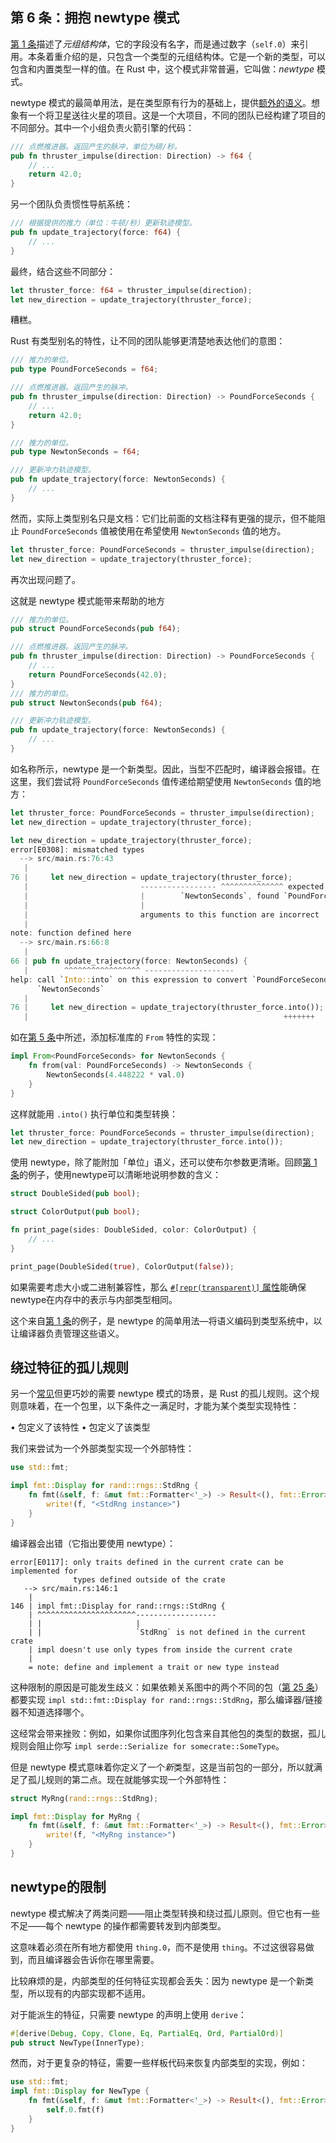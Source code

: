## 第 6 条：拥抱 newtype 模式

[第 1 条](https://www.lurklurk.org/effective-rust/use-types.html)描述了*元组结构体*，它的字段没有名字，而是通过数字（`self.0`）来引用。本条着重介绍的是，只包含一个类型的元组结构体。它是一个新的类型，可以包含和内置类型一样的值。在 Rust 中，这个模式非常普遍，它叫做：*newtype* 模式。


newtype 模式的最简单用法，是在类型原有行为的基础上，提供[额外的语义](https://doc.rust-lang.org/book/ch19-04-advanced-types.html#using-the-newtype-pattern-for-type-safety-and-abstraction)。想象有一个将卫星送往火星的项目。这是一个大项目，不同的团队已经构建了项目的不同部分。其中一个小组负责火箭引擎的代码：

```rust
/// 点燃推进器。返回产生的脉冲，单位为磅/秒。
pub fn thruster_impulse(direction: Direction) -> f64 {
    // ...
    return 42.0;
}
```

另一个团队负责惯性导航系统：

```rust
/// 根据提供的推力（单位：牛顿/秒）更新轨迹模型。
pub fn update_trajectory(force: f64) {
    // ...
}
```

最终，结合这些不同部分：

```rust
let thruster_force: f64 = thruster_impulse(direction);
let new_direction = update_trajectory(thruster_force);
```

糟糕。

Rust 有类型别名的特性，让不同的团队能够更清楚地表达他们的意图：

```rust
/// 推力的单位。
pub type PoundForceSeconds = f64;

/// 点燃推进器。返回产生的脉冲。
pub fn thruster_impulse(direction: Direction) -> PoundForceSeconds {
    // ...
    return 42.0;
}
```
```rust
/// 推力的单位。
pub type NewtonSeconds = f64;

/// 更新冲力轨迹模型。
pub fn update_trajectory(force: NewtonSeconds) {
    // ...
}
```

然而，实际上类型别名只是文档：它们比前面的文档注释有更强的提示，但不能阻止 `PoundForceSeconds` 值被使用在希望使用 `NewtonSeconds` 值的地方。

```rust
let thruster_force: PoundForceSeconds = thruster_impulse(direction);
let new_direction = update_trajectory(thruster_force);
```

再次出现问题了。

这就是 newtype 模式能带来帮助的地方

```rust
/// 推力的单位。
pub struct PoundForceSeconds(pub f64);

/// 点燃推进器。返回产生的脉冲。
pub fn thruster_impulse(direction: Direction) -> PoundForceSeconds {
    // ...
    return PoundForceSeconds(42.0);
}
/// 推力的单位。
pub struct NewtonSeconds(pub f64);

/// 更新冲力轨迹模型。
pub fn update_trajectory(force: NewtonSeconds) {
    // ...
}
```

如名称所示，newtype 是一个新类型。因此，当型不匹配时，编译器会报错。在这里，我们尝试将 `PoundForceSeconds` 值传递给期望使用 `NewtonSeconds` 值的地方：

```rust
let thruster_force: PoundForceSeconds = thruster_impulse(direction);
let new_direction = update_trajectory(thruster_force);
```

```rust
let new_direction = update_trajectory(thruster_force);
error[E0308]: mismatched types
  --> src/main.rs:76:43
   |
76 |     let new_direction = update_trajectory(thruster_force);
   |                         ----------------- ^^^^^^^^^^^^^^ expected
   |                         |        `NewtonSeconds`, found `PoundForceSeconds`
   |                         |
   |                         arguments to this function are incorrect
   |
note: function defined here
  --> src/main.rs:66:8
   |
66 | pub fn update_trajectory(force: NewtonSeconds) {
   |        ^^^^^^^^^^^^^^^^^ --------------------
help: call `Into::into` on this expression to convert `PoundForceSeconds` into
      `NewtonSeconds`
   |
76 |     let new_direction = update_trajectory(thruster_force.into());
   |                                                         +++++++
```

如在[第 5 条](https://www.lurklurk.org/effective-rust/casts.html)中所述，添加标准库的 `From` 特性的实现：

```rust
impl From<PoundForceSeconds> for NewtonSeconds {
    fn from(val: PoundForceSeconds) -> NewtonSeconds {
        NewtonSeconds(4.448222 * val.0)
    }
}
```

这样就能用 `.into()` 执行单位和类型转换：

```rust
let thruster_force: PoundForceSeconds = thruster_impulse(direction);
let new_direction = update_trajectory(thruster_force.into());
```

使用 newtype，除了能附加「单位」语义，还可以使布尔参数更清晰。回顾[第 1 条](https://www.lurklurk.org/effective-rust/use-types.html)的例子，使用newtype可以清晰地说明参数的含义：

```rust
struct DoubleSided(pub bool);

struct ColorOutput(pub bool);

fn print_page(sides: DoubleSided, color: ColorOutput) {
    // ...
}
```
```rust
print_page(DoubleSided(true), ColorOutput(false));
```

如果需要考虑大小或二进制兼容性，那么 [`#[repr(transparent)]` 属性](https://doc.rust-lang.org/reference/type-layout.html#the-transparent-representation)能确保newtype在内存中的表示与内部类型相同。

这个来自[第 1 条](https://www.lurklurk.org/effective-rust/use-types.html)的例子，是 newtype 的简单用法—将语义编码到类型系统中，以让编译器负责管理这些语义。

## 绕过特征的孤儿规则

另一个[常见](https://doc.rust-lang.org/book/ch19-03-advanced-traits.html#using-the-newtype-pattern-to-implement-external-traits-on-external-types)但更巧妙的需要 newtype 模式的场景，是 Rust 的孤儿规则。这个规则意味着，在一个包里，以下条件之一满足时，才能为某个类型实现特性：

• 包定义了该特性
• 包定义了该类型

我们来尝试为一个外部类型实现一个外部特性：

```rust
use std::fmt;

impl fmt::Display for rand::rngs::StdRng {
    fn fmt(&self, f: &mut fmt::Formatter<'_>) -> Result<(), fmt::Error> {
        write!(f, "<StdRng instance>")
    }
}
```

编译器会出错（它指出要使用 newtype）：

```text
error[E0117]: only traits defined in the current crate can be implemented for
              types defined outside of the crate
   --> src/main.rs:146:1
    |
146 | impl fmt::Display for rand::rngs::StdRng {
    | ^^^^^^^^^^^^^^^^^^^^^^------------------
    | |                     |
    | |                     `StdRng` is not defined in the current crate
    | impl doesn't use only types from inside the current crate
    |
    = note: define and implement a trait or new type instead
```

这种限制的原因是可能发生歧义：如果依赖关系图中的两个不同的包（[第 25 条](https://www.lurklurk.org/effective-rust/dep-graph.html)）都要实现 `impl std::fmt::Display for rand::rngs::StdRng`，那么编译器/链接器不知道选择哪个。

这经常会带来挫败：例如，如果你试图序列化包含来自其他包的类型的数据，孤儿规则会阻止你写 `impl serde::Serialize for somecrate::SomeType`。

但是 newtype 模式意味着你定义了一个*新*类型，这是当前包的一部分，所以就满足了孤儿规则的第二点。现在就能够实现一个外部特性：

```rust
struct MyRng(rand::rngs::StdRng);

impl fmt::Display for MyRng {
    fn fmt(&self, f: &mut fmt::Formatter<'_>) -> Result<(), fmt::Error> {
        write!(f, "<MyRng instance>")
    }
}
```

## newtype的限制

newtype 模式解决了两类问题——阻止类型转换和绕过孤儿原则。但它也有一些不足——每个 newtype 的操作都需要转发到内部类型。

这意味着必须在所有地方都使用 `thing.0`，而不是使用 `thing`。不过这很容易做到，而且编译器会告诉你在哪里需要。

比较麻烦的是，内部类型的任何特征实现都会丢失：因为 newtype 是一个新类型，所以现有的内部实现都不适用。

对于能派生的特征，只需要 newtype 的声明上使用 `derive`：

```rust
#[derive(Debug, Copy, Clone, Eq, PartialEq, Ord, PartialOrd)]
pub struct NewType(InnerType);
```

然而，对于更复杂的特征，需要一些样板代码来恢复内部类型的实现，例如：


```rust
use std::fmt;
impl fmt::Display for NewType {
    fn fmt(&self, f: &mut fmt::Formatter<'_>) -> Result<(), fmt::Error> {
        self.0.fmt(f)
    }
}
```
